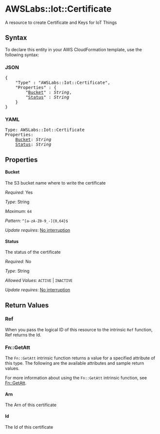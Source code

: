 # AWSLabs::Iot::Certificate

A resource to create Certificate and Keys for IoT Things

## Syntax

To declare this entity in your AWS CloudFormation template, use the following syntax:

### JSON

<pre>
{
    "Type" : "AWSLabs::Iot::Certificate",
    "Properties" : {
        "<a href="#bucket" title="Bucket">Bucket</a>" : <i>String</i>,
        "<a href="#status" title="Status">Status</a>" : <i>String</i>
    }
}
</pre>

### YAML

<pre>
Type: AWSLabs::Iot::Certificate
Properties:
    <a href="#bucket" title="Bucket">Bucket</a>: <i>String</i>
    <a href="#status" title="Status">Status</a>: <i>String</i>
</pre>

## Properties

#### Bucket

The S3 bucket name where to write the certificate

_Required_: Yes

_Type_: String

_Maximum_: <code>64</code>

_Pattern_: <code>^[a-zA-Z0-9_\-]{0,64}$</code>

_Update requires_: [No interruption](https://docs.aws.amazon.com/AWSCloudFormation/latest/UserGuide/using-cfn-updating-stacks-update-behaviors.html#update-no-interrupt)

#### Status

The status of the certificate

_Required_: No

_Type_: String

_Allowed Values_: <code>ACTIVE</code> | <code>INACTIVE</code>

_Update requires_: [No interruption](https://docs.aws.amazon.com/AWSCloudFormation/latest/UserGuide/using-cfn-updating-stacks-update-behaviors.html#update-no-interrupt)

## Return Values

### Ref

When you pass the logical ID of this resource to the intrinsic `Ref` function, Ref returns the Id.

### Fn::GetAtt

The `Fn::GetAtt` intrinsic function returns a value for a specified attribute of this type. The following are the available attributes and sample return values.

For more information about using the `Fn::GetAtt` intrinsic function, see [Fn::GetAtt](https://docs.aws.amazon.com/AWSCloudFormation/latest/UserGuide/intrinsic-function-reference-getatt.html).

#### Arn

The Arn of this certificate

#### Id

The Id of this certificate

